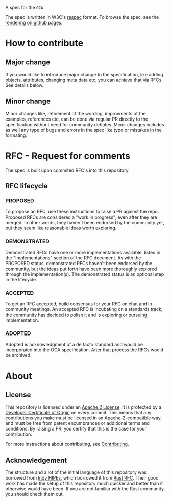 A spec for the `OCA`

The spec is written in W3C's [respec](https://dev.w3.org/2008/video/mediaann/ReSpec.js/documentation.html) format.
To browse the spec, see the [rendering on github pages](https://the-human-colossus-foundation.github.io/oca-spec).



# How to contribute

## Major change

If you would like to introduce major change to the specification, like adding objects, attributes, changing meta data etc, you can achieve that via RFCs. See details below.

## Minor change

Minor changes like, refinement of the wording, improvments of the examples, references etc, can be done via regular PR directly to the specification without need for community debates.
Minor changes includes as well any type of bugs and errors in the spec like typo or mistakes in the formating.


# RFC - Request for comments

The spec is built upon commited RFC's into this repository.

## RFC lifecycle

### PROPOSED
To propose an RFC, use these instructions to raise a PR against the repo. Proposed RFCs are considered a "work in progress", even after they are merged. In other words, they haven't been endorsed by the community yet, but they seem like reasonable ideas worth exploring.

### DEMONSTRATED
Demonstrated RFCs have one or more implementations available, listed in the "Implementations" section of the RFC document. As with the PROPOSED status, demonstrated RFCs haven't been endorsed by the community, but the ideas put forth have been more thoroughly explored through the implementation(s). The demonstrated status is an optional step in the lifecycle.

### ACCEPTED
To get an RFC accepted, build consensus for your RFC on chat and in community meetings. An accepted RFC is incubating on a standards track; the community has decided to polish it and is exploring or pursuing implementation.

### ADOPTED

Adopted is acknowledgment of a de facto standard and would be incorporated into the OCA specification. After that process the RFCs would be archived.

# About

## License

This repository is licensed under an [Apache 2 License](LICENSE). It is protected
by a [Developer Certificate of Origin](https://developercertificate.org/) on every commit.
This means that any contributions you make must be licensed in an Apache-2-compatible
way, and must be free from patent encumbrances or additional terms and conditions. By
raising a PR, you certify that this is the case for your contribution.

For more instructions about contributing, see [Contributing](contributing.md).

## Acknowledgement

The structure and a lot of the initial language of this repository was borrowed from [Indy HIPEs](
https://github.com/hyperledger/indy-hipe), which borrowed it from [Rust RFC](https://github.com/rust-lang/rfcs).
Their good work has made the setup of this repository much quicker and better than it otherwise would have been.
If you are not familiar with the Rust community, you should check them out.